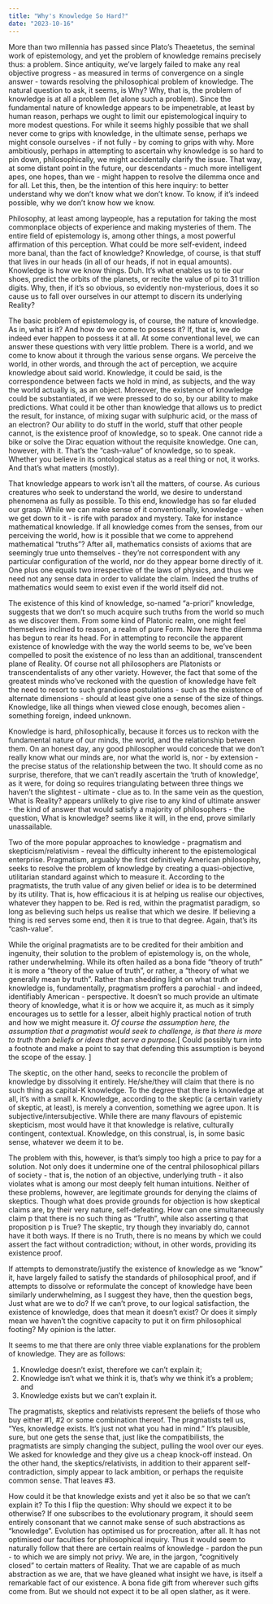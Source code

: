 ```yaml
---
title: "Why's Knowledge So Hard?"
date: "2023-10-16"
---
```


More than two millennia has passed since Plato’s Theaetetus, the seminal work of epistemology, and yet the problem of knowledge remains precisely thus: a problem. Since antiquity, we’ve largely failed to make any real objective progress - as measured in terms of convergence on a single answer - towards resolving the philosophical problem of knowledge. The natural question to ask, it seems, is Why? Why, that is, the problem of knowledge is at all a problem (let alone such a problem). Since the fundamental nature of knowledge appears to be impenetrable, at least by human reason, perhaps we ought to limit our epistemological inquiry to more modest questions. For while it seems highly possible that we shall never come to grips with knowledge, in the ultimate sense, perhaps we might console ourselves - if not fully - by coming to grips with why. More ambitiously, perhaps in attempting to ascertain why knowledge is so hard to pin down, philosophically, we might accidentally clarify the issue. That way, at some distant point in the future, our descendants - much more intelligent apes, one hopes, than we - might happen to resolve the dilemma once and for all. Let this, then, be the intention of this here inquiry: to better understand why we don’t know what we don’t know. To know, if it’s indeed possible, why we don’t know how we know.

Philosophy, at least among laypeople, has a reputation for taking the most commonplace objects of experience and making mysteries of them. The entire field of epistemology is, among other things, a most powerful affirmation of this perception. What could be more self-evident, indeed more banal, than the fact of knowledge? Knowledge, of course, is that stuff that lives in our heads (in all of our heads, if not in equal amounts). Knowledge is how we know things. Duh. It’s what enables us to tie our shoes, predict the orbits of the planets, or recite the value of pi to 31 trillion digits. Why, then, if it’s so obvious, so evidently non-mysterious, does it so cause us to fall over ourselves in our attempt to discern its underlying Reality?

The basic problem of epistemology is, of course, the nature of knowledge. As in, what is it? And how do we come to possess it? If, that is, we do indeed ever happen to possess it at all. At some conventional level, we can answer these questions with very little problem. There is a world, and we come to know about it through the various sense organs. We perceive the world, in other words, and through the act of perception, we acquire knowledge about said world. Knowledge, it could be said, is the correspondence between facts we hold in mind, as subjects, and the way the world actually is, as an object. Moreover, the existence of knowledge could be substantiated, if we were pressed to do so, by our ability to make predictions. What could it be other than knowledge that allows us to predict the result, for instance, of mixing sugar with sulphuric acid, or the mass of an electron? Our ability to do stuff in the world, stuff that other people cannot, is the existence proof of knowledge, so to speak. One cannot ride a bike or solve the Dirac equation without the requisite knowledge. One can, however, with it. That’s the “cash-value” of knowledge, so to speak. Whether you believe in its ontological status as a real thing or not, it works. And that’s what matters (mostly).

That knowledge appears to work isn’t all the matters, of course. As curious creatures who seek to understand the world, we desire to understand phenomena as fully as possible. To this end, knowledge has so far eluded our grasp. While we can make sense of it conventionally, knowledge - when we get down to it - is rife with paradox and mystery. Take for instance mathematical knowledge. If all knowledge comes from the senses, from our perceiving the world, how is it possible that we come to apprehend mathematical “truths”? After all, mathematics consists of axioms that are seemingly true unto themselves - they’re not correspondent with any particular configuration of the world, nor do they appear borne directly of it. One plus one equals two irrespective of the laws of physics, and thus we need not any sense data in order to validate the claim. Indeed the truths of mathematics would seem to exist even if the world itself did not.

The existence of this kind of knowledge, so-named “a-priori” knowledge, suggests that we don’t so much acquire such truths from the world so much as we discover them. From some kind of Platonic realm, one might feel themselves inclined to reason, a realm of pure Form. Now here the dilemma has begun to rear its head. For in attempting to reconcile the apparent existence of knowledge with the way the world seems to be, we’ve been compelled to posit the existence of no less than an additional, transcendent plane of Reality. Of course not all philosophers are Platonists or transcendentalists of any other variety. However, the fact that some of the greatest minds who’ve reckoned with the question of knowledge have felt the need to resort to such grandiose postulations - such as the existence of alternate dimensions - should at least give one a sense of the size of things. Knowledge, like all things when viewed close enough, becomes alien - something foreign, indeed unknown.

Knowledge is hard, philosophically, because it forces us to reckon with the fundamental nature of our minds, the world, and the relationship between them. On an honest day, any good philosopher would concede that we don’t really know what our minds are, nor what the world is, nor - by extension - the precise status of the relationship between the two. It should come as no surprise, therefore, that we can’t readily ascertain the ‘truth of knowledge’, as it were, for doing so requires triangulating between three things we haven’t the slightest - ultimate - clue as to. In the same vein as the question, What is Reality? appears unlikely to give rise to any kind of ultimate answer - the kind of answer that would satisfy a majority of philosophers - the question, What is knowledge? seems like it will, in the end, prove similarly unassailable.

Two of the more popular approaches to knowledge - pragmatism and skepticism/relativism - reveal the difficulty inherent to the epistemological enterprise. Pragmatism, arguably the first definitively American philosophy, seeks to resolve the problem of knowledge by creating a quasi-objective, utilitarian standard against which to measure it. According to the pragmatists, the truth value of any given belief or idea is to be determined by its utility. That is, how efficacious it is at helping us realise our objectives, whatever they happen to be. Red is red, within the pragmatist paradigm, so long as believing such helps us realise that which we desire. If believing a thing is red serves some end, then it is true to that degree. Again, that’s its “cash-value”.

While the original pragmatists are to be credited for their ambition and ingenuity, their solution to the problem of epistemology is, on the whole, rather underwhelming. While its often hailed as a bona fide “theory of truth” it is more a “theory of the value of truth”, or rather, a “theory of what we generally mean by truth”. Rather than shedding light on what truth or knowledge is, fundamentally, pragmatism proffers a parochial - and indeed, identifiably American - perspective. It doesn’t so much provide an ultimate theory of knowledge, what it is or how we acquire it, as much as it simply encourages us to settle for a lesser, albeit highly practical notion of truth and how we might measure it. _Of course the assumption here, the assumption that a pragmatist would seek to challenge, is that there is more to truth than beliefs or ideas that serve a purpose._[ Could possibly turn into a footnote and make a point to say that defending this assumption is beyond the scope of the essay. ]

The skeptic, on the other hand, seeks to reconcile the problem of knowledge by dissolving it entirely. He/she/they will claim that there is no such thing as capital-K knowledge. To the degree that there is knowledge at all, it’s with a small k. Knowledge, according to the skeptic (a certain variety of skeptic, at least), is merely a convention, something we agree upon. It is subjective/intersubjective. While there are many flavours of epistemic skepticism, most would have it that knowledge is relative, culturally contingent, contextual. Knowledge, on this construal, is, in some basic sense, whatever we deem it to be.

The problem with this, however, is that’s simply too high a price to pay for a solution. Not only does it undermine one of the central philosophical pillars of society - that is, the notion of an objective, underlying truth - it also violates what is among our most deeply felt human intuitions. Neither of these problems, however, are legitimate grounds for denying the claims of skeptics. Though what does provide grounds for objection is how skeptical claims are, by their very nature, self-defeating. How can one simultaneously claim p that there is no such thing as “Truth”, while also asserting q that proposition p is True? The skeptic, try though they invariably do, cannot have it both ways. If there is no Truth, there is no means by which we could assert the fact without contradiction; without, in other words, providing its existence proof.

If attempts to demonstrate/justify the existence of knowledge as we “know” it, have largely failed to satisfy the standards of philosophical proof, and if attempts to dissolve or reformulate the concept of knowledge have been similarly underwhelming, as I suggest they have, then the question begs, Just what are we to do? If we can’t prove, to our logical satisfaction, the existence of knowledge, does that mean it doesn’t exist? Or does it simply mean we haven’t the cognitive capacity to put it on firm philosophical footing? My opinion is the latter.

It seems to me that there are only three viable explanations for the problem of knowledge. They are as follows:

1. Knowledge doesn’t exist, therefore we can’t explain it;
2. Knowledge isn’t what we think it is, that’s why we think it’s a problem; and
3. Knowledge exists but we can’t explain it.

The pragmatists, skeptics and relativists represent the beliefs of those who buy either #1, #2 or some combination thereof. The pragmatists tell us, “Yes, knowledge exists. It’s just not what you had in mind.” It’s plausible, sure, but one gets the sense that, just like the compatibilists, the pragmatists are simply changing the subject, pulling the wool over our eyes. We asked for knowledge and they give us a cheap knock-off instead. On the other hand, the skeptics/relativists, in addition to their apparent self-contradiction, simply appear to lack ambition, or perhaps the requisite common sense. That leaves #3.

How could it be that knowledge exists and yet it also be so that we can’t explain it? To this I flip the question: Why should we expect it to be otherwise? If one subscribes to the evolutionary program, it should seem entirely consonant that we cannot make sense of such abstractions as “knowledge”. Evolution has optimised us for procreation, after all. It has not optimised our faculties for philosophical inquiry. Thus it would seem to naturally follow that there are certain realms of knowledge - pardon the pun - to which we are simply not privy. We are, in the jargon, “cognitively closed” to certain matters of Reality. That we are capable of as much abstraction as we are, that we have gleaned what insight we have, is itself a remarkable fact of our existence. A bona fide gift from wherever such gifts come from. But we should not expect it to be all open slather, as it were.
